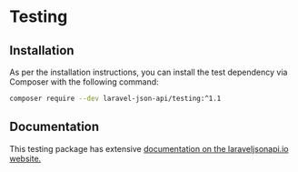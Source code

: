 # Testing

## Installation

As per the installation instructions, you can install the test dependency via Composer with the following command:

```bash
composer require --dev laravel-json-api/testing:^1.1
```

## Documentation

This testing package has extensive
[documentation on the laraveljsonapi.io website.](https://laraveljsonapi.io/docs/1.0/testing/)
